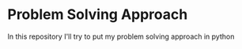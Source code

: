 # Problem Solving Approach
In this repository I'll try to put my problem solving approach in python
